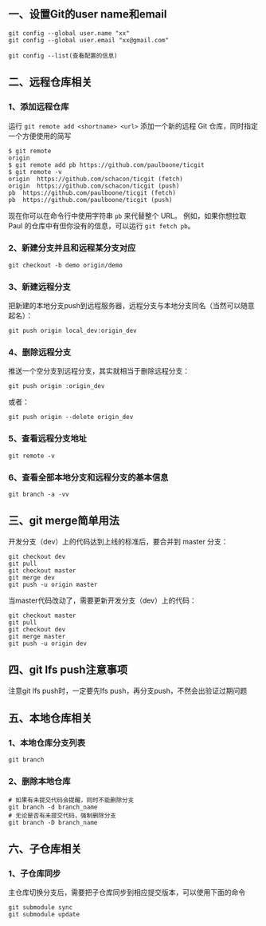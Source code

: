 ## 一、设置Git的user name和email
```
git config --global user.name "xx"      
git config --global user.email "xx@gmail.com"   

git config --list(查看配置的信息)
```

## 二、远程仓库相关

### 1、添加远程仓库

运行 `git remote add <shortname> <url>` 添加一个新的远程 Git 仓库，同时指定一个方便使用的简写

```
$ git remote
origin
$ git remote add pb https://github.com/paulboone/ticgit
$ git remote -v
origin	https://github.com/schacon/ticgit (fetch)
origin	https://github.com/schacon/ticgit (push)
pb	https://github.com/paulboone/ticgit (fetch)
pb	https://github.com/paulboone/ticgit (push)
```

现在你可以在命令行中使用字符串 `pb` 来代替整个 URL。 例如，如果你想拉取 Paul 的仓库中有但你没有的信息，可以运行 `git fetch pb`。

### 2、新建分支并且和远程某分支对应

```
git checkout -b demo origin/demo
```

### 3、新建远程分支
把新建的本地分支push到远程服务器，远程分支与本地分支同名（当然可以随意起名）：
```
git push origin local_dev:origin_dev
```

### 4、删除远程分支
推送一个空分支到远程分支，其实就相当于删除远程分支：
```
git push origin :origin_dev
```
或者：
```
git push origin --delete origin_dev
```

### 5、查看远程分支地址

```
git remote -v
```

### 6、查看全部本地分支和远程分支的基本信息

```
git branch -a -vv
```

## 三、git merge简单用法
开发分支（dev）上的代码达到上线的标准后，要合并到 master 分支：
```
git checkout dev
git pull
git checkout master
git merge dev
git push -u origin master
```
当master代码改动了，需要更新开发分支（dev）上的代码：
```
git checkout master 
git pull 
git checkout dev
git merge master 
git push -u origin dev
```

## 四、git lfs push注意事项

注意git lfs push时，一定要先lfs push，再分支push，不然会出验证过期问题

## 五、本地仓库相关

### 1、本地仓库分支列表

```shell
git branch
```

### 2、删除本地仓库

```shell
# 如果有未提交代码会提醒，同时不能删除分支
git branch -d branch_name
# 无论是否有未提交代码，强制删除分支
git branch -D branch_name
```

## 六、子仓库相关

### 1、子仓库同步

主仓库切换分支后，需要把子仓库同步到相应提交版本，可以使用下面的命令

```shell
git submodule sync
git submodule update 
```



